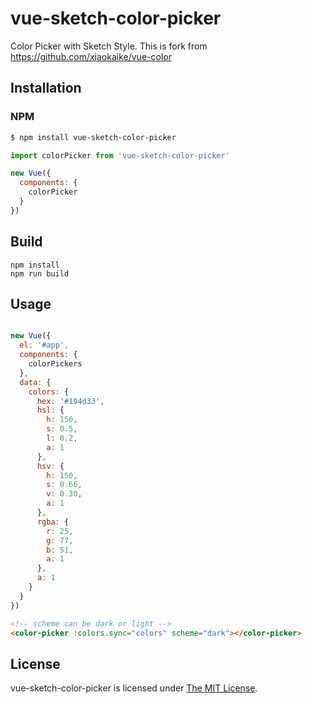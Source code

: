 # vue-sketch-color-picker
Color Picker with Sketch Style. This is fork from https://github.com/xiaokaike/vue-color

## Installation

### NPM
```bash
$ npm install vue-sketch-color-picker
```

```js
import colorPicker from 'vue-sketch-color-picker'

new Vue({
  components: {
    colorPicker
  }
})
```

## Build

```
npm install
npm run build
```

## Usage
```js

new Vue({
  el: '#app',
  components: {
    colorPickers
  },
  data: {
    colors: {
      hex: '#194d33',
      hsl: {
        h: 150,
        s: 0.5,
        l: 0.2,
        a: 1
      },
      hsv: {
        h: 150,
        s: 0.66,
        v: 0.30,
        a: 1
      },
      rgba: {
        r: 25,
        g: 77,
        b: 51,
        a: 1
      },
      a: 1
    }
  }
})

```

```html
<!-- scheme can be dark or light -->
<color-picker :colors.sync="colors" scheme="dark"></color-picker>
```


## License
vue-sketch-color-picker is licensed under [The MIT License](LICENSE).

